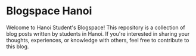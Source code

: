 # Blogspace Hanoi

Welcome to Hanoi Student's Blogspace! This repository is a collection of blog posts written by students in Hanoi. If you're interested in sharing your thoughts, experiences, or knowledge with others, feel free to contribute to this blog.
